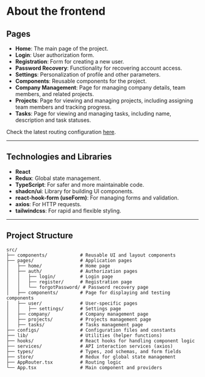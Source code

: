# About the frontend

## Pages

- **Home**: The main page of the project.
- **Login**: User authorization form.
- **Registration**: Form for creating a new user.
- **Password Recovery**: Functionality for recovering account access.
- **Settings**: Personalization of profile and other parameters.
- **Components**: Reusable components for the project.
- **Company Management**: Page for managing company details, team members, and related projects.
- **Projects**: Page for viewing and managing projects, including assigning team members and tracking progress.
- **Tasks**: Page for viewing and managing tasks, including name, description and task statuses.

Check the latest routing configuration [here](https://github.com/amasyaska/fantastic-tribble/blob/frontend/frontend/src/configs/routes.config.ts).

---

## Technologies and Libraries

- **React**
- **Redux**: Global state management.
- **TypeScript**: For safer and more maintainable code.
- **shadcn/ui**: Library for building UI components.
- **react-hook-form (useForm)**: For managing forms and validation.
- **axios**: For HTTP requests.
- **tailwindcss**: For rapid and flexible styling.

---

## Project Structure

```plaintext
src/
├── components/            # Reusable UI and layout components
├── pages/                 # Application pages
│   ├── home/              # Home page
│   ├── auth/              # Authorization pages
│   │   ├── login/         # Login page
│   │   ├── register/      # Registration page
│   │   └── forgotPassword/ # Password recovery page
│   ├── components/        # Page for displaying and testing components
│   ├── user/              # User-specific pages
│   │   ├── settings/      # Settings page
│   ├── company/           # Company management page
│   ├── projects/          # Projects management page
│   ├── tasks/             # Tasks management page
├── configs/               # Configuration files and constants
├── lib/                   # Utilities (helper functions)
├── hooks/                 # React hooks for handling component logic
├── services/              # API interaction services (axios)
├── types/                 # Types, zod schemas, and form fields
├── store/                 # Redux for global state management
├── AppRouter.tsx          # Routing logic
└── App.tsx                # Main component and providers
